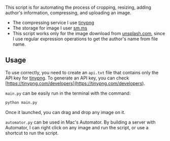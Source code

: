 This script is for automating the process of cropping, resizing, adding author's information, compressing, and uploading an image.

- The compressing service I use [tinypng](https://tinypng.com)
- The storage for image I user [sm.ms](https://sm.ms/)
- This script works only for the image download from [unsplash.com](https://unsplash.com/), since I use regular expression operations to get the author's name from file name.

## Usage

To use correctly, you need to create an ```api.txt``` file that contains only the API key for  [tinypng](https://tinypng.com). To generate an API key, you can check [https://tinypng.com/developers](https://tinypng.com/developers).

```main.py``` can be easily run in the terminal with the command:
```bash
python main.py
```
Once it launched, you can drag and drop any image on it.


```automator.py``` can be used in Mac's Automator. By building a server with Automator, I can right click on any image and run the script, or use a shortcut to run the script.
